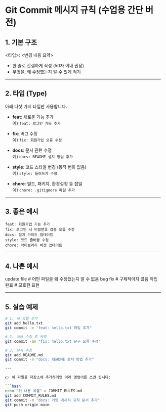 # Git Commit 메시지 규칙 (수업용 간단 버전)

## 1. 기본 구조


<타입>: <변경 내용 요약>

- 한 줄로 간결하게 작성 (50자 이내 권장)
- 무엇을, 왜 수정했는지 알 수 있게 적기

---

## 2. 타입 (Type)
아래 다섯 가지 타입만 사용합니다.

- **feat**: 새로운 기능 추가  
  예) `feat: 로그인 기능 추가`

- **fix**: 버그 수정  
  예) `fix: 회원가입 오류 수정`

- **docs**: 문서 관련 수정  
  예) `docs: README 설치 방법 추가`

- **style**: 코드 스타일 변경 (동작 변화 없음)  
  예) `style: 들여쓰기 수정`

- **chore**: 빌드, 패키지, 환경설정 등 잡일  
  예) `chore: .gitignore 파일 추가`

---

## 3. 좋은 예시

```
feat: 회원가입 기능 추가
fix: 로그인 시 비밀번호 검증 오류 수정
docs: 설치 가이드 업데이트
style: 코드 줄바꿈 수정
chore: 라이브러리 버전 업데이트
```

---

## 4. 나쁜 예시


update file # 어떤 파일을 왜 수정했는지 알 수 없음
bug fix # 구체적이지 않음
작업 완료 # 모호한 표현


---

## 5. 실습 예제
```bash
# 1. 새 파일 추가
git add hello.txt
git commit -m "feat: hello.txt 파일 추가"

# 2. 내용 수정 후 커밋
git commit -am "fix: hello.txt 문구 오류 수정"

# 3. 문서 수정
git add README.md
git commit -m "docs: README 설치 방법 추가"

---

👉 이 파일을 저장소에 추가하려면 아래 명령어를 쓰면 됩니다:

```bash
echo "위 내용 복붙" > COMMIT_RULES.md
git add COMMIT_RULES.md
git commit -m "docs: 커밋 메시지 규칙 문서 추가"
git push origin main
